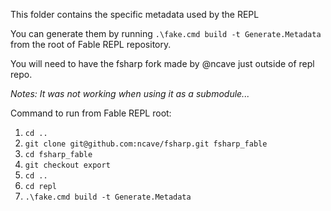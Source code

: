 This folder contains the specific metadata used by the REPL

You can generate them by running `.\fake.cmd build -t Generate.Metadata` from the root of Fable REPL repository.

You will need to have the fsharp fork made by @ncave just outside of repl repo.

*Notes: It was not working when using it as a submodule...*

Command to run from Fable REPL root:

1. `cd ..`
1. `git clone git@github.com:ncave/fsharp.git fsharp_fable`
1. `cd fsharp_fable`
1. `git checkout export`
1. `cd ..`
1. `cd repl`
1. `.\fake.cmd build -t Generate.Metadata`